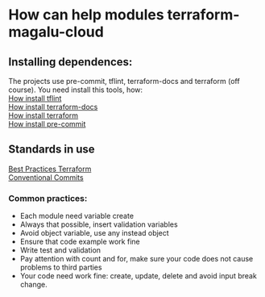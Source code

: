 # How can help modules terraform-magalu-cloud


## Installing dependences:
The projects use pre-commit, tflint, terraform-docs and terraform (off course). You need install this tools, how:<br>
[How install tflint](https://github.com/terraform-linters/tflint)<br>
[How install terraform-docs](https://terraform-docs.io/user-guide/installation/)<br>
[How install terraform](https://developer.hashicorp.com/terraform/install)<br>
[How install pre-commit](https://pre-commit.com/#install)<br>


## Standards in use
[Best Practices Terraform](https://www.terraform-best-practices.com/)<br>
[Conventional Commits](https://www.conventionalcommits.org/en/v1.0.0/)<br>


### Common practices:
- Each module need variable create
- Always that possible, insert validation variables
- Avoid object variable, use any instead object
- Ensure that code example work fine
- Write test and validation 
- Pay attention with count and for, make sure your code does not cause problems to third parties
- Your code need work fine: create, update, delete and avoid input break change.